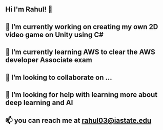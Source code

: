 ## Hi I'm Rahul! 👋
## 🔭 I’m currently working on creating my own 2D video game on Unity using C#
## 🌱 I’m currently learning AWS to clear the AWS developer Associate exam
## 👯 I’m looking to collaborate on ...
## 🤔 I’m looking for help with learning more about deep learning and AI
## 📫 you can reach me at rahul03@iastate.edu


